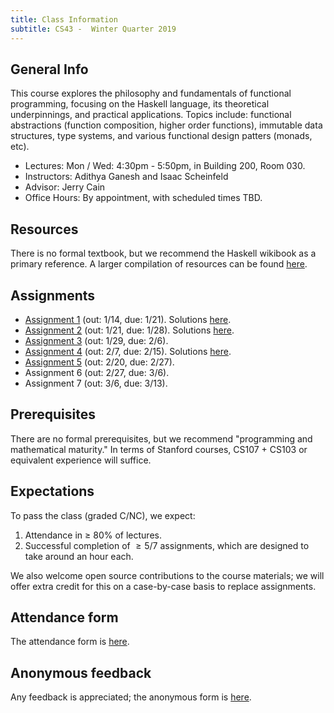 ```yaml
---
title: Class Information
subtitle: CS43 -  Winter Quarter 2019
---
```


## General Info

This course explores the philosophy and fundamentals of functional programming, focusing on the Haskell language, its theoretical underpinnings, and practical
applications. Topics include: functional abstractions
(function composition, higher order functions), immutable data structures, type
systems, and various functional design patters (monads, etc). 

- Lectures: Mon / Wed: 4:30pm - 5:50pm, in Building 200, Room 030.
- Instructors: Adithya Ganesh and Isaac Scheinfeld
- Advisor: Jerry Cain
- Office Hours: By appointment, with scheduled times TBD.

## Resources

There is no formal textbook, but we recommend the Haskell wikibook as a primary reference.  A larger compilation of resources can be found [here](/resources.html).

## Assignments

- [Assignment 1](/assignments/assign1.html) (out: 1/14, due: 1/21). Solutions [here](/solutions/assign1.html).
- [Assignment 2](/assignments/assign2.html) (out: 1/21, due: 1/28). Solutions [here](/solutions/assign2.html).
- [Assignment 3](/assignments/assign3.html) (out: 1/29, due: 2/6).
- [Assignment 4](/assignments/assign4.html) (out: 2/7, due: 2/15). Solutions [here](/solutions/assign4.html).
- [Assignment 5](/assignments/assign5.html) (out: 2/20, due: 2/27).
- Assignment 6 (out: 2/27, due: 3/6).
- Assignment 7 (out: 3/6, due: 3/13).

## Prerequisites

There are no formal prerequisites, but we recommend "programming and mathematical maturity."  In terms of Stanford courses, CS107 + CS103 or equivalent experience will suffice.


## Expectations

To pass the class (graded C/NC), we expect:

1. Attendance in $\ge$ 80% of lectures.
2. Successful completion of $\ge 5/7$ assignments, which are designed to take around an hour each.

We also welcome open source contributions to the course materials; we will offer extra credit for this on a case-by-case basis to replace assignments. 

## Attendance form

The attendance form is [here](https://goo.gl/forms/rXTlBo5CrRSvpdxp1).

## Anonymous feedback

Any feedback is appreciated; the anonymous form is [here](https://goo.gl/forms/NX7aVMRIG072csX53).
